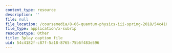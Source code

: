 ```yaml
---
content_type: resource
description: ''
file: null
file_location: /coursemedia/8-06-quantum-physics-iii-spring-2018/54c4182fc87f5a18876575b6f483e596_3299996.vtt
file_type: application/x-subrip
resourcetype: Other
title: 3play caption file
uid: 54c4182f-c87f-5a18-8765-75b6f483e596
---
```

